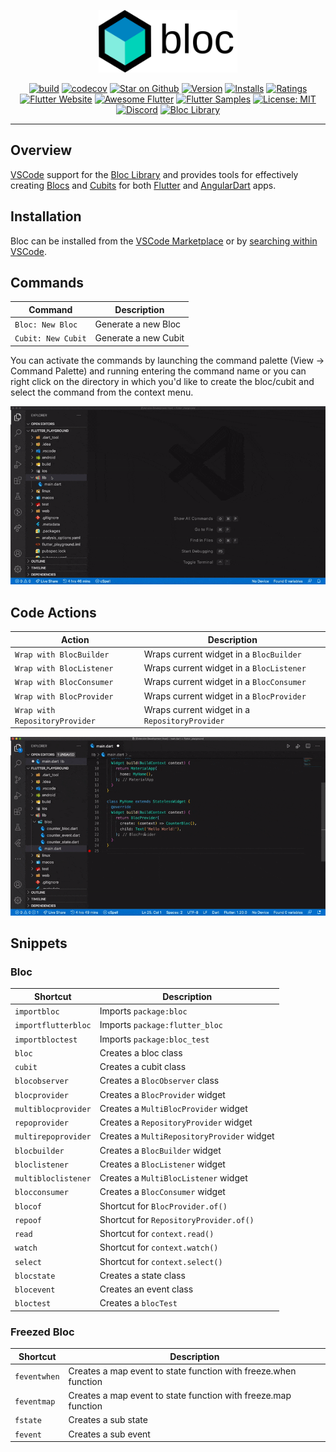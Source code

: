 <p align="center">
<img src="https://raw.githubusercontent.com/felangel/bloc/master/docs/assets/bloc_logo_full.png" height="100" alt="Bloc" />
</p>

<p align="center">
<a href="https://github.com/felangel/bloc/actions"><img src="https://img.shields.io/github/workflow/status/felangel/bloc/build.svg?logo=github" alt="build"></a>
<a href="https://codecov.io/gh/felangel/bloc"><img src="https://codecov.io/gh/felangel/Bloc/branch/master/graph/badge.svg" alt="codecov"></a>
<a href="https://github.com/felangel/bloc"><img src="https://img.shields.io/github/stars/felangel/bloc.svg?style=flat&logo=github&colorB=deeppink&label=stars" alt="Star on Github"></a>
<a href="https://marketplace.visualstudio.com/items?itemName=FelixAngelov.bloc"><img src="https://vsmarketplacebadge.apphb.com/version-short/FelixAngelov.bloc.svg" alt="Version"></a>
<a href="https://marketplace.visualstudio.com/items?itemName=FelixAngelov.bloc"><img src="https://vsmarketplacebadge.apphb.com/installs-short/FelixAngelov.bloc.svg" alt="Installs"></a>
<a href="https://marketplace.visualstudio.com/items?itemName=FelixAngelov.bloc"><img src="https://vsmarketplacebadge.apphb.com/rating-short/FelixAngelov.bloc.svg" alt="Ratings"></a>
<a href="https://flutter.dev/docs/development/data-and-backend/state-mgmt/options#bloc--rx"><img src="https://img.shields.io/badge/flutter-website-deepskyblue.svg" alt="Flutter Website"></a>
<a href="https://github.com/Solido/awesome-flutter#standard"><img src="https://img.shields.io/badge/awesome-flutter-blue.svg?longCache=true" alt="Awesome Flutter"></a>
<a href="http://fluttersamples.com"><img src="https://img.shields.io/badge/flutter-samples-teal.svg?longCache=true" alt="Flutter Samples"></a>
<a href="https://opensource.org/licenses/MIT"><img src="https://img.shields.io/badge/license-MIT-purple.svg" alt="License: MIT"></a>
<a href="https://discord.gg/bloc"><img src="https://img.shields.io/discord/649708778631200778.svg?logo=discord&color=blue" alt="Discord"></a>
<a href="https://github.com/felangel/bloc"><img src="https://tinyurl.com/bloc-library" alt="Bloc Library"></a>
</p>

---

## Overview

[VSCode](https://code.visualstudio.com/) support for the [Bloc Library](https://bloclibrary.dev) and provides tools for effectively creating [Blocs](https://github.com/felangel/bloc) and [Cubits](https://github.com/felangel/cubit) for both [Flutter](https://flutter.dev/) and [AngularDart](https://angulardart.dev/) apps.

## Installation

Bloc can be installed from the [VSCode Marketplace](https://marketplace.visualstudio.com/items?itemName=FelixAngelov.bloc) or by [searching within VSCode](https://code.visualstudio.com/docs/editor/extension-gallery#_search-for-an-extension).

## Commands

| Command            | Description          |
| ------------------ | -------------------- |
| `Bloc: New Bloc`   | Generate a new Bloc  |
| `Cubit: New Cubit` | Generate a new Cubit |

You can activate the commands by launching the command palette (View -> Command Palette) and running entering the command name or you can right click on the directory in which you'd like to create the bloc/cubit and select the command from the context menu.

![demo](https://raw.githubusercontent.com/felangel/bloc/master/extensions/vscode/assets/new-bloc-usage.gif)

## Code Actions

| Action                         | Description                                    |
| ------------------------------ | ---------------------------------------------- |
| `Wrap with BlocBuilder`        | Wraps current widget in a `BlocBuilder`        |
| `Wrap with BlocListener`       | Wraps current widget in a `BlocListener`       |
| `Wrap with BlocConsumer`       | Wraps current widget in a `BlocConsumer`       |
| `Wrap with BlocProvider`       | Wraps current widget in a `BlocProvider`       |
| `Wrap with RepositoryProvider` | Wraps current widget in a `RepositoryProvider` |

![demo](https://raw.githubusercontent.com/felangel/bloc/master/extensions/vscode/assets/wrap-with-usage.gif)

## Snippets

### Bloc

| Shortcut            | Description                                |
| ------------------- | ------------------------------------------ |
| `importbloc`        | Imports `package:bloc`                     |
| `importflutterbloc` | Imports `package:flutter_bloc`             |
| `importbloctest`    | Imports `package:bloc_test`                |
| `bloc`              | Creates a bloc class                       |
| `cubit`             | Creates a cubit class                      |
| `blocobserver`      | Creates a `BlocObserver` class             |
| `blocprovider`      | Creates a `BlocProvider` widget            |
| `multiblocprovider` | Creates a `MultiBlocProvider` widget       |
| `repoprovider`      | Creates a `RepositoryProvider` widget      |
| `multirepoprovider` | Creates a `MultiRepositoryProvider` widget |
| `blocbuilder`       | Creates a `BlocBuilder` widget             |
| `bloclistener`      | Creates a `BlocListener` widget            |
| `multibloclistener` | Creates a `MultiBlocListener` widget       |
| `blocconsumer`      | Creates a `BlocConsumer` widget            |
| `blocof`            | Shortcut for `BlocProvider.of()`           |
| `repoof`            | Shortcut for `RepositoryProvider.of()`     |
| `read`              | Shortcut for `context.read()`              |
| `watch`             | Shortcut for `context.watch()`             |
| `select`            | Shortcut for `context.select()`            |
| `blocstate`         | Creates a state class                      |
| `blocevent`         | Creates an event class                     |
| `bloctest`          | Creates a `blocTest`                       |

### Freezed Bloc

| Shortcut     | Description                                                     |
| ------------ | --------------------------------------------------------------- |
| `feventwhen` | Creates a map event to state function with freeze.when function |
| `feventmap`  | Creates a map event to state function with freeze.map function  |
| `fstate`     | Creates a sub state                                             |
| `fevent`     | Creates a sub event                                             |
